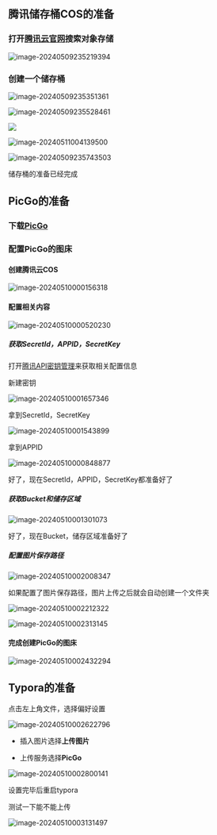 ## 腾讯储存桶COS的准备

### 打开[腾讯云官网](https://cloud.tencent.com/)搜索对象存储

![image-20240509235219394](https://bing-wu-doc-1318477772.cos.ap-nanjing.myqcloud.com/typora/image-20240509235219394.png?imageSlim)

### 创建一个储存桶

![image-20240509235351361](https://bing-wu-doc-1318477772.cos.ap-nanjing.myqcloud.com/typora/image-20240509235351361.png?imageSlim)

![image-20240509235528461](https://bing-wu-doc-1318477772.cos.ap-nanjing.myqcloud.com/typora/image-20240509235528461.png?imageSlim)

![](https://bing-wu-doc-1318477772.cos.ap-nanjing.myqcloud.com/typora/image-20240509235618220.png?imageSlim)

![image-20240511004139500](https://bing-wu-doc-1318477772.cos.ap-nanjing.myqcloud.com/typora/image-20240511004139500.png?imageSlim)

![image-20240509235743503](https://bing-wu-doc-1318477772.cos.ap-nanjing.myqcloud.com/typora/image-20240509235743503.png?imageSlim)

储存桶的准备已经完成

## PicGo的准备

### 下载[PicGo](https://molunerfinn.com/PicGo/)

### 配置PicGo的图床

#### 创建腾讯云COS

![image-20240510000156318](https://bing-wu-doc-1318477772.cos.ap-nanjing.myqcloud.com/typora/image-20240510000156318.png?imageSlim)

#### 配置相关内容

![image-20240510000520230](https://bing-wu-doc-1318477772.cos.ap-nanjing.myqcloud.com/typora/image-20240510000520230.png?imageSlim)

##### 获取SecretId，APPID，SecretKey

打开[腾讯API密钥管理](https://console.cloud.tencent.com/capi)来获取相关配置信息

新建密钥

![image-20240510001657346](https://bing-wu-doc-1318477772.cos.ap-nanjing.myqcloud.com/typora/image-20240510001657346.png?imageSlim)

拿到SecretId，SecretKey

![image-20240510001543899](https://bing-wu-doc-1318477772.cos.ap-nanjing.myqcloud.com/typora/image-20240510001543899.png?imageSlim)

拿到APPID

![image-20240510000848877](https://bing-wu-doc-1318477772.cos.ap-nanjing.myqcloud.com/typora/image-20240510000848877.png?imageSlim)

好了，现在SecretId，APPID，SecretKey都准备好了

##### 获取Bucket和储存区域

![image-20240510001301073](https://bing-wu-doc-1318477772.cos.ap-nanjing.myqcloud.com/typora/image-20240510001301073.png?imageSlim)

好了，现在Bucket，储存区域准备好了

##### 配置图片保存路径

![image-20240510002008347](https://bing-wu-doc-1318477772.cos.ap-nanjing.myqcloud.com/typora/image-20240510002008347.png?imageSlim)

如果配置了图片保存路径，图片上传之后就会自动创建一个文件夹

![image-20240510002212322](https://bing-wu-doc-1318477772.cos.ap-nanjing.myqcloud.com/typora/image-20240510002212322.png?imageSlim)

![image-20240510002313145](https://bing-wu-doc-1318477772.cos.ap-nanjing.myqcloud.com/typora/image-20240510002313145.png?imageSlim)

#### 完成创建PicGo的图床

![image-20240510002432294](https://bing-wu-doc-1318477772.cos.ap-nanjing.myqcloud.com/typora/image-20240510002432294.png?imageSlim)

## Typora的准备

点击左上角文件，选择偏好设置

![image-20240510002622796](https://bing-wu-doc-1318477772.cos.ap-nanjing.myqcloud.com/typora/image-20240510002622796.png?imageSlim)

- 插入图片选择**上传图片**

- 上传服务选择**PicGo**

![image-20240510002800141](https://bing-wu-doc-1318477772.cos.ap-nanjing.myqcloud.com/typora/image-20240510002800141.png?imageSlim)

设置完毕后重启typora

测试一下能不能上传

![image-20240510003131497](https://bing-wu-doc-1318477772.cos.ap-nanjing.myqcloud.com/typora/image-20240510003131497.png?imageSlim)

